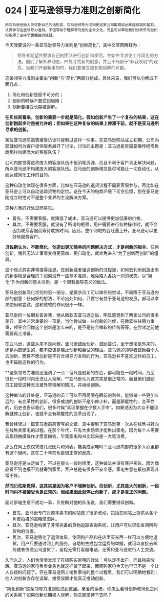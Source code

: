 # 024 | 亚马逊领导力准则之创新简化

    用亚马逊创始人贝佐斯自己的话形容，亚马逊领导力准则是这家公司取得如此辉煌成就的基石。认真学习这些领导力准则，不但有助于理解亚马逊的企业文化，而且可以帮助我们分析亚马逊如何取得了这样举世瞩目的成就。

今天我要说的一条亚马逊领导力准则是“创新简化”，其中文官网解释为：

> 领导者期望并要求自己的团队进行创新和发明，并始终寻求使工作简化的方法。他们了解外界动态，四处寻找新的创意，并且不局限于“非我发明”的观念。当我们开展新事物时，我们要接受被长期误解的可能。

这条领导力准则主要由“创新”与“简化”两部分组成。具体来说，我们可以分解成下面几点：

1.  简化和创新是密不可分的；
2.  创新的时候不要受到局限；
3.  创新要接受长期被误解。

**在贝佐斯看来，创新的重要一步就是简化。假如创新产生了一个复杂的结果，这在创新刚起步时是被允许的；但如果在这种复杂的结果上停滞不前，就不是亚马逊所寻求的创新。**

某位亚马逊前高管接受访谈时提到过这样一件事。在亚马逊网站成立初期，公司内部就如何为客户提供服务展开了讨论，讨论的主题是：亚马逊是否需要像传统零售商那样构建庞大的客服队伍？

公司内部觉得这种庞大的客服队伍不但消耗资源，而且不利于客户真正解决问题，所以亚马逊不构建庞大的客服队伍。亚马逊的创新理念是尽可能让一切自动化，从而达成简化工作的目的。

这种自动化体现在很多方面，比如在亚马逊的退货流程不需要客服参与，再比如在亚马逊上可以自动追踪货物的定位。这在今天的电商环境下司空见惯，但在亚马逊刚成立时绝对不是整个业界的主流解决方案。

这种方案的好处显而易见。

*   首先，不需要客服，就降低了成本，亚马逊可以提供更加低廉的价格。
*   其次，不需要客服，就没有了所谓的瓶颈，用户需要进行各种操作时，就不会因为联系客服而等待耽搁时间。因此，整个网站的吞吐量上升，亚马逊可以更好地服务客户。

**贝佐斯认为，不断简化，创造出更加简单的问题解决方式，才是创新的根本**。任何创新，倘若无法让事情变得更简单、更自动化，就难免进入“为了创新而创新”的僵局。

这个观点其实非常值得深思。在创新或者强调创新的过程里，如何去判断创造出来的新事物是合理的？如果没有一些基本准则，难免陷入各执一词的状态。以“简化”作为创新的基本准则，是一个很有指导意义的做法。

亚马逊创新简化准则的另一部分，是要求员工可以做任何尝试，不局限于亚马逊内部的创意：任何好的想法，不论出处如何，只要它有益于亚马逊的发展，都可以拿来使用和尝试。这和微软的作风很不一样。

亚马逊的一位朋友告诉我，他从微软去亚马逊之后，明显感觉到了两家公司的很多差异。其中非常重要的一项是，当他尝试做一些创新的时候，在微软往往阻力重重，领导会问你这个创新是怎么来的，是不是符合微软的传统等等，在尝试之前他需要再三准备。

在亚马逊，这些从来不是问题。亚马逊鼓励创新、鼓励尝试，至于想法是外来的，还是内部诞生的，都不应该是阻止创新和尝试的理由。亚马逊的领导者鼓励每个人去创新，而且不愿创新是不符合领导力准则的行为，亚马逊并不喜欢这样的员工，也不鼓励这样的行为。

**这条领导力准则还强调了一点：但凡是创新的东西，都可能在一段时间，乃至很长一段时间内无法让人理解。**亚马逊认为这其实是很正常的，而且他们鼓励员工接受这种无法被外界理解的情况，并继续创新。

这种做法的好处是，亚马逊的员工可以不用局限在眼前的利益，能够做一些更加长远的、有变革性的创新。很多成功的创新不是小修小补，而是颠覆性的、变革性的，历史也告诉我们，很多时候“真理掌握在少数人手中”。如果说因为大众不能理解就停止创新，也就不会有颠覆性的变革出现了。

我曾经读过一篇亚马逊前高管写的文章，其中提到了亚马逊第一次从在线售书转向在线售卖家电的过程。在那个年代，只有大卖场里才能售出家电，因为每个人需要去现场触摸操作才愿意掏钱，毕竟家电和书比起来是一大笔消费。

那么在网上仅仅凭借几张图片和列表，能卖成家电吗？亚马逊内部的很多人心里都有这个疑问，这在二十年前也是很正常的反应。

亚马逊还是决定做了，不过在很长一段时间里，这种做法并没有客户买账。因为商品看不到也摸不到就寄到家里，客户总是有很多不安全感。家电生意在最初表现非常不好。

**然而贝佐斯觉得，这其实是因为客户不理解创新。而创新，尤其是大的创新，一段时间内不被接受也是正常的。但如果因此就停止创新了，那才是真正的问题。**

面对家电生意不成功一事，贝佐斯对他的队伍说，我们需要继续创新。

*   首先，亚马逊专门对原本卖书的网站做了很多改动，包括在网站上提供从各个角度拍摄的高精度图片。
*   其次，亚马逊构建了非常完备的货物追踪查询系统，让用户可以轻松查阅所购货物的位置。
*   再次，亚马逊强化了退货体系，使网购产品和在店里买东西一样可以方便地退货。用户只要通过网上的服务，自助的生成包含运费的单据，就可以直接去邮局或者快递公司退货了，全程无需打客服电话，无需和亚马逊进行人工交流。

久而久之，人们也渐渐发现了在线购买家电的好处：可以足不出户，而且物美价廉。亚马逊的家电售卖业务也就这样做了起来，而网购家电今天也早已不是一个让人存疑的问题了。但在亚马逊网上销售家电的整个过程里，我们可以明确地看到：他人对创新会存在误解，接受误解才能真正推动创新。

“简化创新”这条领导力准则就说到这里。亲爱的读者，你怎么看待创新和简化之间的关系呢？如果创新长期被人误解，你又能坚持下去吗？
    
